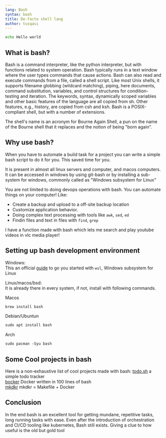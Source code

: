 ```yaml
---
lang: Bash
syntax: bash
title: De-facto shell lang
author: tusqasi
---
```


```bash
echo Hello world
```

## What is bash?
Bash is a command interpreter, like the python interpreter, but with functions
related to system operation. Bash typically runs in a text window where the user types commands that cause actions. Bash can also read and execute commands from a file, called a shell script. Like most Unix shells, it supports filename globbing (wildcard matching), piping, here documents, command substitution, variables, and control structures for condition-testing and iteration. The keywords, syntax, dynamically scoped variables and other basic features of the language are all copied from sh. Other features, e.g., history, are copied from csh and ksh. Bash is a POSIX-compliant shell, but with a number of extensions.

The shell's name is an acronym for Bourne Again Shell, a pun on the name of the Bourne shell that it replaces and the notion of being "born again".


## Why use bash?
When you have to automate a build task for a project you can
write a simple bash script to do it for you. This saved time
for you.  

It is present in almost all linux servers and computer, and macos computers.  
It can be accessed in windows by using git-bash or by installing a sub-system for windows, commonly called as "Windows subsystem for Linux"  

You are not limited to doing devops operations with bash. You can automate things on your computer!
Like:  
- Create a backup and upload to a off-site backup location
- Customize application behavior.
- Doing complex text processing with tools like `awk`, `sed`, `ed`
- Findin files and text in files with `find`, `grep`  
  
I have a function made with bash which lets me search and play youtube videos in vlc media player!

## Setting up bash development environment
Windows:  
This an official [guide](https://docs.microsoft.com/en-us/windows/wsl/install-win10) to go you started with `wsl`, Windows subsystem for Linux

Linux/macos/bsd:  
It is already there in every system, if not, install with following commands.

Macos
```md
brew install bash
```

Debian/Ubuntun  
```md
sudo apt install bash
```

Arch  
```md
sudo pacman -Syu bash
```

## Some Cool projects in bash
Here is a non-exhaustive list of cool projects made with bash:
[todo.sh](https://github.com/todotxt/todo.txt-cli) a simple todo tracker  
[bocker](https://github.com/p8952/bocker) Docker written in 100 lines of bash  
[mkdkr](https://github.com/rosineygp/mkdkr) mkdkr = Makefile + Docker  
## Conclusion  
In the end bash is an excellent tool for getting mundane, repetitive tasks, long running tasks with ease. Even after the introduction of orchestration and CI/CD tooling like kubernetes, Bash still exists. Giving a clue to how useful is the old but gold tool 
